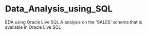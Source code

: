 # Data_Analysis_using_SQL
EDA using Oracle Live SQL
A analysis on the 'SALES' schema that is available in Oracle Live SQL
